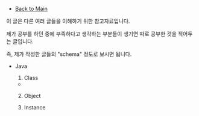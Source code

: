- [Back to Main](../../README.md)

이 글은 다른 여러 글들을 이해하기 위한 참고자료입니다.

제가 공부를 하던 중에 부족하다고 생각하는 부분들이 생기면 따로 공부한 것을 적어두는 글입니다.

즉, 제가 작성한 글들의 "schema" 정도로 보시면 됩니다.

- Java

  1.  Class

  -

  2.  Object

  3.  Instance

